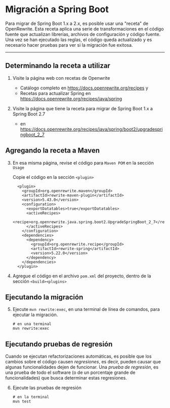 # Migración a Spring Boot

Para migrar de Spring Boot 1.x a 2.x, es posible usar una "receta" de OpenRewrite. Esta receta aplica una serie de transformaciones en el código fuente que actualizan librerías, archivos de configuración y código fuente. Una vez se han ejecutado las reglas, el código queda actualizado y es necesario hacer pruebas para ver si la migración fue exitosa.

---

## Determinando la receta a utilizar

1. Visite la página web con recetas de Openwrite 
    - Catálogo completo en https://docs.openrewrite.org/recipes y
    - Recetas para actualizar Spring en https://docs.openrewrite.org/recipes/java/spring

2. Visite la página que tiene la receta para migrar de Spring Boot 1.x a Spring Boot 2.7 
    - en https://docs.openrewrite.org/recipes/java/spring/boot2/upgradespringboot_2_7


## Agregando la receta a Maven

3. En esa misma página, revise el código para `Maven POM` en la sección `Usage`

    Copie el código en la sección `<plugin>`

    ```
      <plugin>
        <groupId>org.openrewrite.maven</groupId>
        <artifactId>rewrite-maven-plugin</artifactId>
        <version>5.43.0</version>
        <configuration>
          <exportDatatables>true</exportDatatables>
          <activeRecipes>
            <recipe>org.openrewrite.java.spring.boot2.UpgradeSpringBoot_2_7</recipe>
          </activeRecipes>
        </configuration>
        <dependencies>
          <dependency>
            <groupId>org.openrewrite.recipe</groupId>
            <artifactId>rewrite-spring</artifactId>
            <version>5.22.0</version>
          </dependency>
        </dependencies>
      </plugin>
    ```

4. Agregue el código en el archivo `pom.xml` del proyecto, dentro de la sección `<build><plugins>` 


## Ejecutando la migración

5. Ejecute `mvn rewrite:exec`, en una terminal de línea de comandos, para ejecutar la migración.

    ```
    # en una terminal
    mvn rewrite:exec
    ```

## Ejecutando pruebas de regresión

Cuando se ejecutan refactorizaciones automáticas, es posible que los cambios sobre el código causen *regresiones*, es decir, pueden causar que algunas funcionalidades dejen de funcionar. Una *prueba de regresión*, es una prueba de todo el software (o de un porcentaje grande de funcionalidades) que busca determinar estas regresiones.

6. Ejecute las pruebas de regresión

    ```
    # en la terminal
    mvn test
    ```